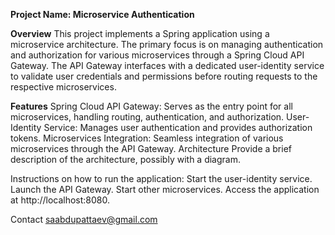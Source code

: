 **Project Name: Microservice Authentication**

**Overview**
This project implements a Spring application using a microservice architecture. The primary focus is on managing authentication and authorization for various microservices through a Spring Cloud API Gateway. The API Gateway interfaces with a dedicated user-identity service to validate user credentials and permissions before routing requests to the respective microservices.

**Features**
Spring Cloud API Gateway: Serves as the entry point for all microservices, handling routing, authentication, and authorization.
User-Identity Service: Manages user authentication and provides authorization tokens.
Microservices Integration: Seamless integration of various microservices through the API Gateway.
Architecture
Provide a brief description of the architecture, possibly with a diagram.

Instructions on how to run the application:
Start the user-identity service.
Launch the API Gateway.
Start other microservices.
Access the application at http://localhost:8080.


Contact
saabdupattaev@gmail.com
